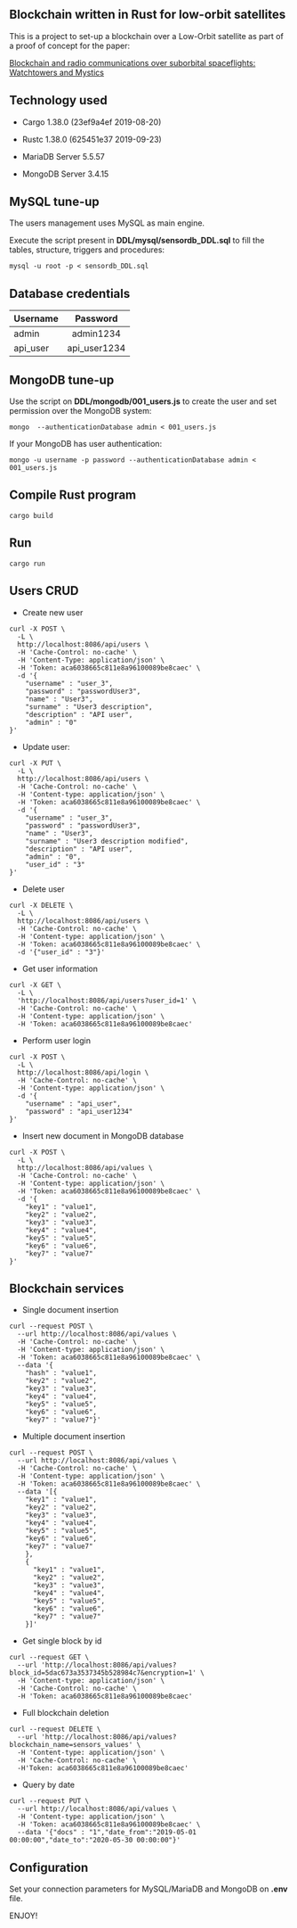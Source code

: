 Blockchain written in Rust for low-orbit satellites
----------------------------------------------------

This is a project to set-up a blockchain over a Low-Orbit satellite as part of a proof of concept for the paper:

[Blockchain and radio communications over suborbital spaceflights: Watchtowers and Mystics](https://arxiv.org/abs/1910.04835)

## Technology used

- Cargo 1.38.0 (23ef9a4ef 2019-08-20)

- Rustc 1.38.0 (625451e37 2019-09-23)

- MariaDB Server 5.5.57

- MongoDB Server 3.4.15

## MySQL tune-up

The users management uses MySQL as main engine.

Execute the script present in **DDL/mysql/sensordb_DDL.sql** to fill the tables, structure, triggers and procedures:

```
mysql -u root -p < sensordb_DDL.sql
```

## Database credentials

| Username      | Password      |
| ------------- |:-------------:|
| admin         | admin1234     |
| api_user      | api_user1234  |

## MongoDB tune-up

Use the script on **DDL/mongodb/001_users.js** to create the user and set permission over the MongoDB system:

```
mongo  --authenticationDatabase admin < 001_users.js
```

If your MongoDB has user authentication:

```
mongo -u username -p password --authenticationDatabase admin < 001_users.js
```

## Compile Rust program

```
cargo build
```

## Run
```
cargo run
```

## Users CRUD

- Create new user

```
curl -X POST \
  -L \
  http://localhost:8086/api/users \
  -H 'Cache-Control: no-cache' \
  -H 'Content-Type: application/json' \
  -H 'Token: aca6038665c811e8a96100089be8caec' \
  -d '{
	"username" : "user_3",
	"password" : "passwordUser3",
	"name" : "User3",
	"surname" : "User3 description",
	"description" : "API user",
	"admin" : "0"
}'
```

- Update user:

```
curl -X PUT \
  -L \
  http://localhost:8086/api/users \
  -H 'Cache-Control: no-cache' \
  -H 'Content-type: application/json' \
  -H 'Token: aca6038665c811e8a96100089be8caec' \
  -d '{
	"username" : "user_3",
	"password" : "passwordUser3",
	"name" : "User3",
	"surname" : "User3 description modified",
	"description" : "API user",
	"admin" : "0",
	"user_id" : "3"
}'
```

- Delete user

```
curl -X DELETE \
  -L \
  http://localhost:8086/api/users \
  -H 'Cache-Control: no-cache' \
  -H 'Content-type: application/json' \
  -H 'Token: aca6038665c811e8a96100089be8caec' \
  -d '{"user_id" : "3"}'
```

- Get user information

```
curl -X GET \
  -L \
  'http://localhost:8086/api/users?user_id=1' \
  -H 'Cache-Control: no-cache' \
  -H 'Content-type: application/json' \
  -H 'Token: aca6038665c811e8a96100089be8caec'
```

- Perform user login

```
curl -X POST \
  -L \
  http://localhost:8086/api/login \
  -H 'Cache-Control: no-cache' \
  -H 'Content-type: application/json' \
  -d '{
	"username" : "api_user",
	"password" : "api_user1234"
}'
```

- Insert new document in MongoDB database

```
curl -X POST \
  -L \
  http://localhost:8086/api/values \
  -H 'Cache-Control: no-cache' \
  -H 'Content-type: application/json' \
  -H 'Token: aca6038665c811e8a96100089be8caec' \
  -d '{
	"key1" : "value1",
	"key2" : "value2",
	"key3" : "value3",
	"key4" : "value4",
	"key5" : "value5",
	"key6" : "value6",
	"key7" : "value7"
}'
```

## Blockchain services

- Single document insertion

```
curl --request POST \
  --url http://localhost:8086/api/values \
  -H 'Cache-Control: no-cache' \
  -H 'Content-type: application/json' \
  -H 'Token: aca6038665c811e8a96100089be8caec' \
  --data '{
    "hash" : "value1",
    "key2" : "value2",
    "key3" : "value3",
    "key4" : "value4",
    "key5" : "value5",
    "key6" : "value6",
    "key7" : "value7"}'
```

- Multiple document insertion

```
curl --request POST \
  --url http://localhost:8086/api/values \
  -H 'Cache-Control: no-cache' \
  -H 'Content-type: application/json' \
  -H 'Token: aca6038665c811e8a96100089be8caec' \
  --data '[{
    "key1" : "value1",
    "key2" : "value2",
    "key3" : "value3",
    "key4" : "value4",
    "key5" : "value5",
    "key6" : "value6",
    "key7" : "value7"
    },
    {
      "key1" : "value1",
      "key2" : "value2",
      "key3" : "value3",
      "key4" : "value4",
      "key5" : "value5",
      "key6" : "value6",
      "key7" : "value7"
    }]'
```

- Get single block by id

```
curl --request GET \
  --url 'http://localhost:8086/api/values?block_id=5dac673a3537345b528984c7&encryption=1' \
  -H 'Content-type: application/json' \
  -H 'Cache-Control: no-cache' \
  -H 'Token: aca6038665c811e8a96100089be8caec'
```

- Full blockchain deletion

```
curl --request DELETE \
  --url 'http://localhost:8086/api/values?blockchain_name=sensors_values' \
  -H 'Content-type: application/json' \
  -H 'Cache-Control: no-cache' \
  -H'Token: aca6038665c811e8a96100089be8caec'
```

- Query by date

```
curl --request PUT \
  --url http://localhost:8086/api/values \
  -H 'Content-type: application/json' \
  -H 'Token: aca6038665c811e8a96100089be8caec' \
  --data '{"docs" : "1","date_from":"2019-05-01 00:00:00","date_to":"2020-05-30 00:00:00"}'
```

## Configuration

Set your connection parameters for MySQL/MariaDB and MongoDB on **.env** file.

ENJOY!
